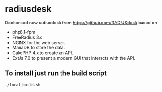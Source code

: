 # radiusdesk
Dockerised new radiusdesk from https://github.com/RADIUSdesk based on 
 - php8.1-fpm
 - FreeRadius 3.x
 - NGINX for the web server.
 - MariaDB to store the data.
 - CakePHP 4.x to create an API.
 - ExtJs 7.0 to present a modern GUI that interacts with the API.

## To install just run the build script
```
./local_build.sh
```
